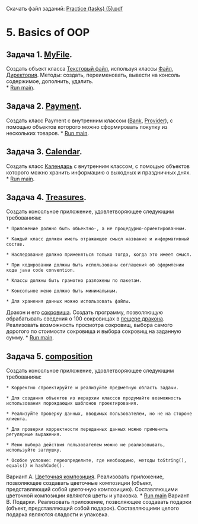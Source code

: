 Скачать файл заданий: [Practice (tasks) (5).pdf](https://github.com/pp8a/Introduction-to-Java/files/10300529/Practice.tasks.5.pdf)

# 5. Basics of OOP

## Задача 1. [MyFile](https://github.com/pp8a/Introduction-to-Java/tree/main/OOP/src/MyFile).
Создать объект класса [Текстовый файл](https://github.com/pp8a/Introduction-to-Java/blob/main/OOP/src/MyFile/MyText.java), используя классы [Файл](https://github.com/pp8a/Introduction-to-Java/blob/main/OOP/src/MyFile/MyFile.java), [Директория](https://github.com/pp8a/Introduction-to-Java/blob/main/OOP/src/MyFile/MyDirectory.java). Методы: создать, переименовать, вывести на консоль содержимое, дополнить, удалить.    
    * [Run main](https://github.com/pp8a/Introduction-to-Java/blob/main/OOP/src/MyFile/main.java).    
## Задача 2. [Payment](https://github.com/pp8a/Introduction-to-Java/tree/main/OOP/src/Payment).
Создать класс Payment с внутренним классом ([Bank](https://github.com/pp8a/Introduction-to-Java/blob/main/OOP/src/Payment/Bank.java), [Provider](https://github.com/pp8a/Introduction-to-Java/blob/main/OOP/src/Payment/Provider.java)), с помощью объектов которого можно сформировать покупку из нескольких товаров.
    * [Run main](https://github.com/pp8a/Introduction-to-Java/blob/main/OOP/src/Payment/main.java).    
## Задача 3. [Calendar](https://github.com/pp8a/Introduction-to-Java/tree/main/OOP/src/Calendar).
Создать класс [Календарь](https://github.com/pp8a/Introduction-to-Java/blob/main/OOP/src/Calendar/Calendar.java) с внутренним классом, с помощью объектов которого можно хранить информацию о выходных и праздничных днях.
    * [Run main](https://github.com/pp8a/Introduction-to-Java/blob/main/OOP/src/Calendar/main.java).
## Задача 4. [Treasures](https://github.com/pp8a/Introduction-to-Java/tree/main/OOP/src/Treasures).
Создать консольное приложение, удовлетворяющее следующим требованиям: 
    
    * Приложение должно быть объектно-, а не процедурно-ориентированным. 
    
    * Каждый класс должен иметь отражающее смысл название и информативный состав. 

    * Наследование должно применяться только тогда, когда это имеет смысл. 

    * При кодировании должны быть использованы соглашения об оформлении кода java code convention. 

    * Классы должны быть грамотно разложены по пакетам. 

    * Консольное меню должно быть минимальным. 

    * Для хранения данных можно использовать файлы.

Дракон и его [сокровища](https://github.com/pp8a/Introduction-to-Java/blob/main/OOP/src/Treasures/Treasures.java). Создать программу, позволяющую обрабатывать сведения о 100 сокровищах в [пещере дракона](https://github.com/pp8a/Introduction-to-Java/blob/main/OOP/src/Treasures/Cave.java). Реализовать возможность просмотра сокровищ, выбора самого дорогого по стоимости сокровища и выбора сокровищ на заданную сумму.
    * [Run main](https://github.com/pp8a/Introduction-to-Java/blob/main/OOP/src/Treasures/main.java).
## Задача 5. [composition](https://github.com/pp8a/Introduction-to-Java/tree/main/OOP/src/composition)

Создать консольное приложение, удовлетворяющее следующим требованиям: 

    * Корректно спроектируйте и реализуйте предметную область задачи. 

    * Для создания объектов из иерархии классов продумайте возможность использования порождающих шаблонов проектирования.

    * Реализуйте проверку данных, вводимых пользователем, но не на стороне клиента.

    * Для проверки корректности переданных данных можно применить регулярные выражения.

    * Меню выбора действия пользователем можно не реализовывать, используйте заглушку.

    * Особое условие: переопределите, где необходимо, методы toString(), equals() и hashCode().

Вариант A. [Цветочная композиция](https://github.com/pp8a/Introduction-to-Java/blob/main/OOP/src/composition/Composition.java). Реализовать приложение, позволяющее создавать цветочные композиции (объект, представляющий собой цветочную композицию). Составляющими цветочной композиции являются цветы и упаковка. 
    * [Run main](https://github.com/pp8a/Introduction-to-Java/blob/main/OOP/src/composition/CompositionRunner.java)
Вариант B. Подарки. Реализовать приложение, позволяющее создавать подарки (объект, представляющий собой подарок). Составляющими целого подарка являются сладости и упаковка.
